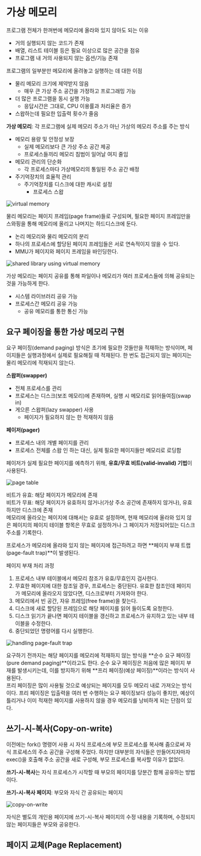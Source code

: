 # 가상 메모리 
프로그램 전체가 한꺼번에 메모리에 올라와 있지 않아도 되는 이유 
- 거의 실행되지 않는 코드가 존재
- 배열, 리스트 테이블 등은 필요 이상으로 많은 공간을 점유
- 프로그램 내 거의 사용되지 않는 옵션/기능 존재 

프로그램의 일부분만 메모리에 올려놓고 실행하는 데 대한 이점
- 물리 메모리 크기에 제약받지 않음
    - 매우 큰 가상 주소 공간을 가정하고 프로그래밍 가능
- 더 많은 프로그램을 동시 실행 가능
    - 응답시간은 그대로, CPU 이용률과 처리율은 증가 
- 스왑하는데 필요한 입출력 횟수가 줄음

**가상 메모리**: 각 프로그램에 실제 메모리 주소가 아닌 가상의 메모리 주소를 주는 방식
- 메모리 용량 및 안정성 보장
    - 실제 메모리보다 큰 가상 주소 공간 제공
    - 프로세스들끼리 메모리 침범이 일어날 여지 줄임
- 메모리 관리의 단순화
    - 각 프로세스마다 가상메모리의 통일된 주소 공간 배정
- 주기억장치의 효율적 관리 
    - 주기억장치를 디스크에 대한 캐시로 설정
        - 프로세스 스왑

![virtual memory](virtual-memory.png)

물리 메모리는 페이지 프레임(page frame)들로 구성되며, 필요한 페이지 프레임만을 스와핑을 통해 메모리에 올리고 나머지는 하드디스크에 둔다. 
- 논리 메모리와 물리 메모리의 분리 
- 하나의 프로세스에 할당된 페이지 프레임들은 서로 연속적이지 않을 수 있다.
- MMU가 페이지와 페이지 프레임을 바인딩한다. 

![shared library using virtual memory](virtual-memory-shared-library.png)

가상 메모리는 페이지 공유를 통해 파일이나 메모리가 여러 프로세스들에 의해 공유되는 것을 가능하게 한다. 
- 시스템 라이브러리 공유 가능
- 프로세스간 메모리 공유 가능
    - 공유 메모리를 통한 통신 가능

## 요구 페이징을 통한 가상 메모리 구현 
요구 페이징(demand paging) 방식은 초기에 필요한 것들만을 적재하는 방식이며, 페이지들은 실행과정에서 실제로 필요해질 때 적재된다. 한 번도 접근되지 않는 페이지는 물리 메모리에 적재되지 않는다. 

**스왑퍼(swapper)**
- 전체 프로세스를 관리 
- 프로세스는 디스크(보조 메모리)에 존재하며, 실행 시 메모리로 읽어들여짐(swap in)
- 게으른 스왑퍼(lazy swapper) 사용
    - 페이지가 필요하지 않는 한 적재하지 않음

**페이저(pager)**
- 프로세스 내의 개별 페이지를 관리 
- 프로세스 전체를 스왑 인 하는 대신, 실제 필요한 페이지들만 메모리로 로딩함

페이저가 실제 필요한 페이지를 예측하기 위해, **유효/무효 비트(valid-invalid) 기법**이 사용된다. 

![page table](virtual-memory-page-table.png)

비트가 유효: 해당 페이지가 메모리에 존재<br>
비트가 무표: 해당 페이지가 유효하지 않거나(가상 주소 공간에 존재하지 않거나), 유효하지만 디스크에 존재<br>
메모리에 올라오는 페이지에 대해서는 유효로 설정하며, 현재 메모리에 올라와 있지 않은 페이지의 페이지 테이블 항목은 무효로 설정하거나 그 페이지가 저장되어있는 디스크 주소를 기록한다. 

프로세스가 메모리에 올라와 있지 않는 페이지에 접근하려고 하면 **페이지 부재 트랩(page-fault trap)**이 발생된다.

페이지 부재 처리 과정
1. 프로세스 내부 테이블에서 메모리 참조가 유효/무효인지 검사한다.  
2. 무효한 페이지에 대한 참조일 경우, 프로세스는 중단된다. 유효한 참조인데 페이지가 메모리에 올라오지 않았다면, 디스크로부터 가져와야 한다. 
3. 메모리에서 빈 공간, 자유 프레임(free frame)을 찾는다. 
4. 디스크에 새로 할당된 프레임으로 해당 페이지를 읽어 들이도록 요청한다. 
5. 디스크 읽기가 끝나면 페이지 테이블을 갱신하고 프로세스가 유지하고 있는 내부 테이블을 수정한다. 
6. 중단되었던 명령어를 다시 실행한다. 

![handling page-fault trap](page-fault-trap-handling.png)

요구하기 전까지는 해당 페이지를 메모리에 적재하지 않는 방식을 **순수 요구 페이징(pure demand paging)**이라고도 한다. 순수 요구 페이징은 처음에 많은 페이지 부재를 발생시키는데, 이를 방지하기 위해 **프리 페이징(예상 페이징)**이라는 방식이 사용된다.<br>
프리 페이징은 많이 사용될 것으로 예상되는 페이지를 모두 메모리 내로 가져오는 방식이다. 프리 페이징은 입출력을 여러 번 수행하는 요구 페이징보다 성능이 좋지만, 예상이 틀리거나 이미 적재한 페이지를 사용하지 않을 경우 메모리를 낭비하게 되는 단점이 있다. 

## 쓰기-시-복사(Copy-on-write)
이전에는 fork() 명령어 사용 시 자식 프로세스에 부모 프로세스를 복사해 줌으로써 자식 프로세스의 주소 공간을 구성해 주었다. 하지만 대부분의 자식들은 만들어지자마자 exec()을 호출해 주소 공간을 새로 구성해, 부모 프로세스를 복사할 이유가 없었다. 

**쓰기-시-복사**는 자식 프로세스가 시작할 때 부모의 페이지를 당분간 함께 공유하는 방법이다. 

**쓰기-시-복사 페이지**: 부모와 자식 간 공유되는 페이지 

![copy-on-write](copy-on-write.png)

자식은 별도의 개인용 페이지에 쓰기-시-복사 페이지의 수정 내용을 기록하며, 수정되지 않는 페이지들은 부모와 공유한다. 

## 페이지 교체(Page Replacement)
